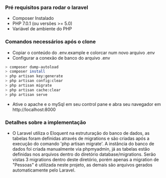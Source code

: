 ### Pré requisitos para rodar o laravel

* Composer Instalado
* PHP 7.0.1 (ou versões >= 5.0)
* Variável de ambiente do PHP


### Comandos necessários após o clone

* Copiar o conteúdo do .env.example e colorcar num novo arquivo .env
* Configurar a conexão de banco do arquivo .env

```bash
> composer dump-autoload
> composer install
> php artisan key:generate
> php artisan config:clear
> php artisan migrate
> php artisan cache:clear
> php artisan serve
```
* Ative o apache e o mySql em seu control pane e abra seu navegador em http://localhost:8000

### Detalhes sobre a implementação

* O Laravel utiliza o Eloquent na estruturação do banco de dados, as tabelas foram definidas através de migrations e são criadas após a execução do comando 'php artisan migrate'. A instância do banco de dados foi criada manualmente via phpmyadmin, já as tabelas estão definidas nos arquivos dentro do diretório database/migrations. Serão vistas 3 migrations dentro deste diretório, porém apenas a migration de "Pessoas" é utilizada neste projeto, as demais são arquivos gerados automaticamente pelo Laravel. 
